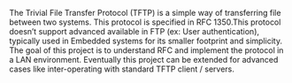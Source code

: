 The Trivial File Transfer Protocol (TFTP) is a simple way of transferring file between
two systems. This protocol is specified in RFC 1350.This protocol doesn’t support
advanced available in FTP (ex: User authentication), typically used in Embedded
systems for its smaller footprint and simplicity. The goal of this project is to understand
RFC and implement the protocol in a LAN environment. Eventually this project can be
extended for advanced cases like inter-operating with standard TFTP client / servers.
